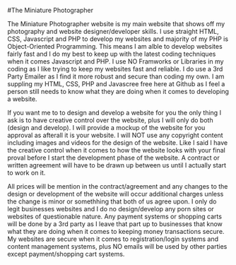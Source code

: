 #The Miniature Photographer

The Miniature Photographer website is my main website that shows off my photography and website designer/developer skills. I use straight HTML, CSS, Javascript and PHP to develop my websites and
majority of my PHP is Object-Oriented Programming. This means I am alble to develop websites fairly fast and I do my best to keep up with the latest coding techniques when it comes Javascript
and PHP. I use NO Framworks or Libraries in my coding as I like trying to keep my websites fast and reliable. I do use a 3rd Party Emailer as I find it more robust and secure than coding my own. I 
am suppling my HTML, CSS, PHP and Javascree free here at Github as I feel a person still needs to know what they are doing when it comes to developing a website. 

If you want me to to design and develop a website for you the only thing I ask is to have creative control over the website, plus I will only do both (design and develop). I will provide 
a mockup of the website for you approval as afterall it is your website. I will NOT use any copyright content including images and videos for the design of the website. Like I said I 
have the creative control when it comes to how the website looks with your final proval before I start the development phase of the website. A contract or written agreement will have 
to be drawn up between us until I actually start to work on it. 

All prices will be mention in the contract/agreement and any changes to the design or development of the website will occur additional charges unless the change is minor or somethhing that
both of us agree upon. I only do legit businesses websites and I do no design/develop any porn sites or websites of questionable nature. Any payment systems or shopping carts will be done 
by a 3rd party as I leave that part up to businesses that know what they are doing when it comes to keeping money transactions secure. My websites are secure when it comes to
registration/login systems and content management systems, plus NO emails will be used by other parties except payment/shopping cart systems. 
